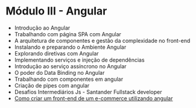 # Módulo III - Angular

- Introdução ao Angular
- Trabalhando com página SPA com Angular
- A arquitetura de componentes e gestão da complexidade no front-end
- Instalando e preparando o Ambiente Angular
- Explorando diretivas com Angular
- Implementando serviços e injeção de dependências
- Introdução ao serviço assíncrono no Angular
- O poder do Data Binding no Angular
- Trabalhando com componentes em angular
- Criação de pipes com angular
- Desafios Intermediários Js - Santander Fullstack developer
- [Como criar um front-end de um e-commerce utilizando angular](https://github.com/Oldroge/books-store)